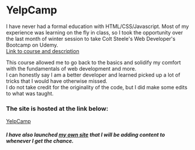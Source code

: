 <h1>YelpCamp</h1>
<p>I have never had a formal education with HTML/CSS/Javascript. Most of my experience was learning on the fly in class, so I took the opportunity over the last month of winter session to take Colt Steele's Web Developer's Bootcamp on Udemy. <br>
<a href="https://www.udemy.com/course/the-web-developer-bootcamp/">Link to course and description</a></p>
<p>This course allowed me to go back to the basics and solidify my comfort with the fundamentals of web development and more.
<br>I can honestly say I am a better developer and learned picked up a lot of tricks that I would have otherwise missed.
<br>I do not take credit for the originality of the code, but I did make some edits to what was taught.</p>
<h3>The site is hosted at the link below:</h3>
<a href="www.kups-yelpcamp.herokuapp.com">YelpCamp</a>
<br>
<h5>I have also launched <a href="www.kups.me">my own site</a> that I will be adding content to whenever I get the chance.</h3>
